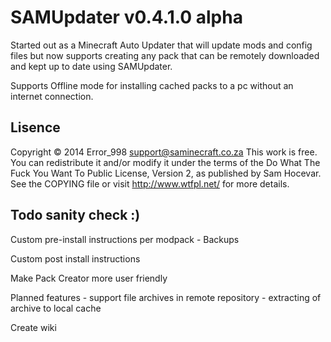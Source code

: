 SAMUpdater v0.4.1.0 alpha
=========================

Started out as a Minecraft Auto Updater that will update mods and config files
but now supports creating any pack that can be remotely downloaded and kept up
to date using SAMUpdater.

Supports Offline mode for installing cached packs to a pc without an internet
connection.

Lisence
-------
Copyright © 2014 Error_998 <support@saminecraft.co.za>
This work is free. You can redistribute it and/or modify it under the
terms of the Do What The Fuck You Want To Public License, Version 2,
as published by Sam Hocevar. See the COPYING file or visit
http://www.wtfpl.net/ for more details.


Todo sanity check :)
---------------------
Custom pre-install instructions per modpack - Backups

Custom post install instructions

Make Pack Creator more user friendly

Planned features - support file archives in remote repository
				 - extracting of archive to local cache
				 
Create wiki
